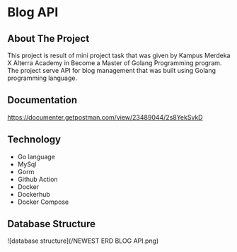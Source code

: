 # Blog API

## About The Project
This project is result of mini project task that was given by Kampus Merdeka X 
Alterra Academy in Become a Master of Golang Programming program. The project 
serve API for blog management that was built using Golang programming language.

## Documentation
https://documenter.getpostman.com/view/23489044/2s8YekSvkD

## Technology
- Go language
- MySql
- Gorm
- Github Action
- Docker
- Dockerhub
- Docker Compose

## Database Structure
![database structure](/NEWEST ERD BLOG API.png)
